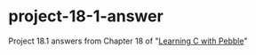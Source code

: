 # project-18-1-answer
Project 18.1 answers from Chapter 18 of "[Learning C with Pebble](http://pbl.io/cbook)"

